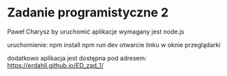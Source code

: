 # Zadanie programistyczne 2 
Paweł Charysz
by uruchomić aplikacje wymagany jest node.js

uruchomienie:
npm install 
npm run dev
otwarcie linku w oknie przeglądarki

dodatkowo aplikacja jest dostępna pod adresem:
https://erdahil.github.io/ED_zad_1/